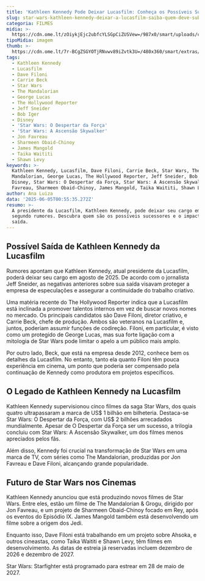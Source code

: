 ```yaml
---
title: 'Kathleen Kennedy Pode Deixar Lucasfilm: Conheça os Possíveis Substitutos'
slug: star-wars-kathleen-kennedy-deixar-a-lucasfilm-saiba-quem-deve-substitui-l
categoria: FILMES
midia: >-
  https://cdn.ome.lt/zOiykjEjc2ubfcYLSGpCiZUSVew=/987x0/smart/uploads/conteudo/fotos/kathleen-kennedy-star-wars.png
tipoMidia: imagem
thumb: >-
  https://cdn.ome.lt/7r-BCgZSGYOTjRNvwv89iZvtk3U=/480x360/smart/extras/conteudos/kathleen-kennedy-star-wars.png
tags:
  - Kathleen Kennedy
  - Lucasfilm
  - Dave Filoni
  - Carrie Beck
  - Star Wars
  - The Mandalorian
  - George Lucas
  - The Hollywood Reporter
  - Jeff Sneider
  - Bob Iger
  - Disney
  - 'Star Wars: O Despertar da Força'
  - 'Star Wars: A Ascensão Skywalker'
  - Jon Favreau
  - Sharmeen Obaid-Chinoy
  - James Mangold
  - Taika Waititi
  - Shawn Levy
keywords: >-
  Kathleen Kennedy, Lucasfilm, Dave Filoni, Carrie Beck, Star Wars, The
  Mandalorian, George Lucas, The Hollywood Reporter, Jeff Sneider, Bob Iger,
  Disney, Star Wars: O Despertar da Força, Star Wars: A Ascensão Skywalker, Jon
  Favreau, Sharmeen Obaid-Chinoy, James Mangold, Taika Waititi, Shawn Levy
author: Ana Luiza
data: '2025-06-05T00:55:35.272Z'
resumo: >-
  A presidente da Lucasfilm, Kathleen Kennedy, pode deixar seu cargo em 2025,
  segundo rumores. Descubra quem são os possíveis sucessores e o impacto de sua
  saída.
---
```


## Possível Saída de Kathleen Kennedy da Lucasfilm

Rumores apontam que Kathleen Kennedy, atual presidente da Lucasfilm, poderá deixar seu cargo em agosto de 2025. De acordo com o jornalista Jeff Sneider, as negativas anteriores sobre sua saída visavam proteger a empresa de especulações e assegurar a continuidade do trabalho criativo.

Uma matéria recente do The Hollywood Reporter indica que a Lucasfilm está inclinada a promover talentos internos em vez de buscar novos nomes no mercado. Os principais candidatos são Dave Filoni, diretor criativo, e Carrie Beck, chefe de produção. Ambos são veteranos na Lucasfilm e, juntos, poderiam assumir funções de codireção. Filoni, em particular, é visto como um protegido de George Lucas, mas sua forte ligação com a mitologia de Star Wars pode limitar o apelo a um público mais amplo.

Por outro lado, Beck, que está na empresa desde 2012, conhece bem os detalhes da Lucasfilm. No entanto, tanto ela quanto Filoni têm pouca experiência em cinema, um ponto que poderia ser compensado pela continuação de Kennedy como produtora em projetos específicos.

## O Legado de Kathleen Kennedy na Lucasfilm

Kathleen Kennedy supervisionou cinco filmes da saga Star Wars, dos quais quatro ultrapassaram a marca de US$ 1 bilhão em bilheteria. Destaca-se Star Wars: O Despertar da Força, com US$ 2 bilhões arrecadados mundialmente. Apesar de O Despertar da Força ser um sucesso, a trilogia concluiu com Star Wars: A Ascensão Skywalker, um dos filmes menos apreciados pelos fãs.

Além disso, Kennedy foi crucial na transformação de Star Wars em uma marca de TV, com séries como The Mandalorian, produzidas por Jon Favreau e Dave Filoni, alcançando grande popularidade.

## Futuro de Star Wars nos Cinemas

Kathleen Kennedy anunciou que está produzindo novos filmes de Star Wars. Entre eles, estão um filme de The Mandalorian & Grogu, dirigido por Jon Favreau, e um projeto de Sharmeen Obaid-Chinoy focado em Rey, após os eventos do Episódio IX. James Mangold também está desenvolvendo um filme sobre a origem dos Jedi.

Enquanto isso, Dave Filoni está trabalhando em um projeto sobre Ahsoka, e outros cineastas, como Taika Waititi e Shawn Levy, têm filmes em desenvolvimento. As datas de estreia já reservadas incluem dezembro de 2026 e dezembro de 2027.

Star Wars: Starfighter está programado para estrear em 28 de maio de 2027.

